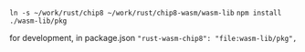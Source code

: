 `ln -s ~/work/rust/chip8 ~/work/rust/chip8-wasm/wasm-lib`
`npm install ./wasm-lib/pkg`

for development, in package.json `"rust-wasm-chip8": "file:wasm-lib/pkg",`